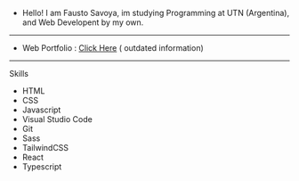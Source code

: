 - Hello! I am Fausto Savoya, im studying Programming at UTN (Argentina), and Web Developent by my own. 

----

- Web Portfolio : [Click Here](https://faustosav.vercel.app/) (
outdated information)

----

 Skills
 - HTML
 - CSS
 - Javascript
 - Visual Studio Code
 - Git
 - Sass
 - TailwindCSS
 - React
 - Typescript
 
<!---
FaustoSav/FaustoSav is a ✨ special ✨ repository because its `README.md` (this file) appears on your GitHub profile.
You can click the Preview link to take a look at your changes.
--->
